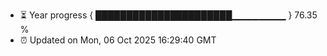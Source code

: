 - ⏳ Year progress { ██████████████████████▁▁▁▁▁▁▁▁ } 76.35 %
- ⏰ Updated on Mon, 06 Oct 2025 16:29:40 GMT

